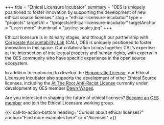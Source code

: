 +++
title = "Ethical Licensure Incubator"
summary = "OES is uniquely positioned to foster innovation by supporting the development of new ethical source licenses."
slug = "ethical-licensure-incubator"
type = "projects"
targetUrl = "/projects/ethical-licensure-incubator"
targetAnchor = "Learn more"
thumbnail = "justice-scales.jpg"
+++

Ethical licensure is in its early stages, and through our partnership with [Corporate Accountability Lab](https://corpaccountabilitylab.org) (CAL), OES is uniquely positioned to foster innovation in this space. Our collaboration brings together CAL’s expertise at the intersection of intellectual property and human rights, with experts in the OES community who have specific experience in the open source ecosystem. 

In addition to continuing to develop the [Hippocratic License](https://ethicalsource.dev), our Ethical Licensure Incubator also supports the development of other Ethical Source licenses, including the [At The Root Anti-Racist License](https://attheroot.dev) currently under development by OES member [Dawn Wages](https://dawnwages.info).

Are you interested in shaping the future of ethical licenses? [Become an OES member](/join) and join the Ethical Licensure working group.

{{< call-to-action-bottom heading="Curious about ethical licenses?" anchor="Find more examples here" url="/licenses" >}}
